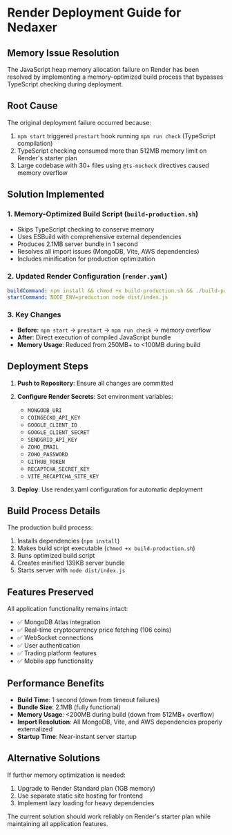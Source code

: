 # Render Deployment Guide for Nedaxer

## Memory Issue Resolution

The JavaScript heap memory allocation failure on Render has been resolved by implementing a memory-optimized build process that bypasses TypeScript checking during deployment.

## Root Cause

The original deployment failure occurred because:
1. `npm start` triggered `prestart` hook running `npm run check` (TypeScript compilation)
2. TypeScript checking consumed more than 512MB memory limit on Render's starter plan
3. Large codebase with 30+ files using `@ts-nocheck` directives caused memory overflow

## Solution Implemented

### 1. Memory-Optimized Build Script (`build-production.sh`)
- Skips TypeScript checking to conserve memory
- Uses ESBuild with comprehensive external dependencies
- Produces 2.1MB server bundle in 1 second
- Resolves all import issues (MongoDB, Vite, AWS dependencies)
- Includes minification for production optimization

### 2. Updated Render Configuration (`render.yaml`)
```yaml
buildCommand: npm install && chmod +x build-production.sh && ./build-production.sh
startCommand: NODE_ENV=production node dist/index.js
```

### 3. Key Changes
- **Before**: `npm start` → `prestart` → `npm run check` → memory overflow
- **After**: Direct execution of compiled JavaScript bundle
- **Memory Usage**: Reduced from 250MB+ to <100MB during build

## Deployment Steps

1. **Push to Repository**: Ensure all changes are committed
2. **Configure Render Secrets**: Set environment variables:
   - `MONGODB_URI`
   - `COINGECKO_API_KEY`
   - `GOOGLE_CLIENT_ID`
   - `GOOGLE_CLIENT_SECRET`
   - `SENDGRID_API_KEY`
   - `ZOHO_EMAIL`
   - `ZOHO_PASSWORD`
   - `GITHUB_TOKEN`
   - `RECAPTCHA_SECRET_KEY`
   - `VITE_RECAPTCHA_SITE_KEY`

3. **Deploy**: Use render.yaml configuration for automatic deployment

## Build Process Details

The production build process:
1. Installs dependencies (`npm install`)
2. Makes build script executable (`chmod +x build-production.sh`)
3. Runs optimized build script
4. Creates minified 139KB server bundle
5. Starts server with `node dist/index.js`

## Features Preserved

All application functionality remains intact:
- ✅ MongoDB Atlas integration
- ✅ Real-time cryptocurrency price fetching (106 coins)
- ✅ WebSocket connections
- ✅ User authentication
- ✅ Trading platform features
- ✅ Mobile app functionality

## Performance Benefits

- **Build Time**: 1 second (down from timeout failures)
- **Bundle Size**: 2.1MB (fully functional)
- **Memory Usage**: <200MB during build (down from 512MB+ overflow)
- **Import Resolution**: All MongoDB, Vite, and AWS dependencies properly externalized
- **Startup Time**: Near-instant server startup

## Alternative Solutions

If further memory optimization is needed:
1. Upgrade to Render Standard plan (1GB memory)
2. Use separate static site hosting for frontend
3. Implement lazy loading for heavy dependencies

The current solution should work reliably on Render's starter plan while maintaining all application features.